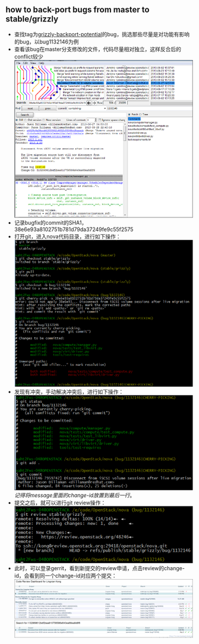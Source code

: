 ## how to back-port bugs from master to stable/grizzly

- 查找tag为[grizzly-backport-potential](https://bugs.launchpad.net/nova/+bugs?field.tag=grizzly-backport-potential)的bug，挑选那些尽量是对功能有影响的bug，以bug1132146为例  
- 查看该bug在master分支修改的文件，代码尽量相对独立，这样反合后的conflict较少  
![](images/1.png)  
- 记录bugfix的commit的SHA1，38e6e93a8102751b781d79da37249fe9c55f2575  
- 打开git，进入nova代码目录，进行如下操作：  
![](images/2.png)  
- 发现有冲突，手动解决冲突后，进行如下操作：  
![](images/3.png)  
*记得将message里面的change-id放置到最后一行*。  
- 提交之后，就可以进行git review操作：  
![](images/4.png)  
- 此时，可以登录gerrit，看到新提交的review申请，点击review的change-id，会看到同一个change-id对应两个提交：  
![](images/5.png)  
![](images/6.png)